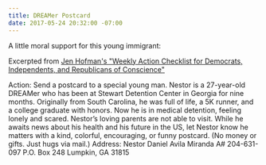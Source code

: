 ```yaml
---
title: DREAMer Postcard
date: 2017-05-24 20:32:00 -07:00
---
```


A little moral support for this young immigrant:

Excerpted from [Jen Hofman's "Weekly Action Checklist for Democrats, Independents, and Republicans of Conscience"](https://jenniferhofmann.com/home/weekly-action-checklist-democrats-independents-republicans-conscience/)
 
Action: Send a postcard to a special young man.
Nestor is a 27-year-old DREAMer who has been at Stewart Detention Center in Georgia for nine months. Originally from South Carolina, he was full of life, a 5K runner, and a college graduate with honors. Now he is in medical detention, feeling lonely and scared. Nestor’s loving parents are not able to visit. While he awaits news about his health and his future in the US, let Nestor know he matters with a kind, colorful, encouraging, or funny postcard. (No money or gifts. Just hugs via mail.) 
	Address: Nestor Daniel Avila Miranda
A# 204-631-097
P.O. Box 248
Lumpkin, GA 31815
